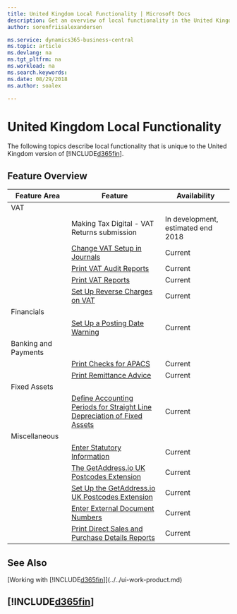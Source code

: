 ```yaml
---
title: United Kingdom Local Functionality | Microsoft Docs
description: Get an overview of local functionality in the United Kingdom version of Business Central.
author: sorenfriisalexandersen

ms.service: dynamics365-business-central
ms.topic: article
ms.devlang: na
ms.tgt_pltfrm: na
ms.workload: na
ms.search.keywords:
ms.date: 08/29/2018
ms.author: soalex

---
```

# United Kingdom Local Functionality
The following topics describe local functionality that is unique to the United Kingdom version of [!INCLUDE[d365fin](../../includes/d365fin_md.md)].  

## Feature Overview


|Feature Area|Feature|Availability|
|------------|-------|------------|
|VAT|||
||Making Tax Digital - VAT Returns submission|In development, estimated end 2018|
||[Change VAT Setup in Journals](how-to-change-vat-setup-in-journals.md)|Current|
||[Print VAT Audit Reports](how-to-print-vat-audit-reports.md)|Current|
||[Print VAT Reports](how-to-print-vat-reports.md)|Current|
||[Set Up Reverse Charges on VAT](how-to-set-up-reverse-charges-on-vat.md)|Current|
|Financials|||
||[Set Up a Posting Date Warning](how-to-set-up-a-posting-date-warning.md)|Current|
|Banking and Payments|||
||[Print Checks for APACS](how-to-print-checks-for-apacs.md)|Current|
||[Print Remittance Advice](how-to-print-remittance-advice.md)|Current|
|Fixed Assets|||
||[Define Accounting Periods for Straight Line Depreciation of Fixed Assets](how-to-define-accounting-periods-for-straight-line-depreciation-of-fixed-assets.md)|Current|
|Miscellaneous|||
||[Enter Statutory Information](how-to-enter-statutory-information.md)|Current|
||[The GetAddress.io UK Postcodes Extension](../../ui-extensions-getaddressio.md)|Current|
||[Set Up the GetAddress.io UK Postcodes Extension](uk-setup-postal-code-service.md)|Current|
||[Enter External Document Numbers](how-to-enter-external-document-numbers.md)|Current|
||[Print Direct Sales and Purchase Details Reports](how-to-print-direct-sales-and-purchase-details-reports.md)|Current|

## See Also
[Working with [!INCLUDE[d365fin](../../includes/d365fin_md.md)]](../../ui-work-product.md)  

## [!INCLUDE[d365fin](../../includes/free_trial_md.md)]  
